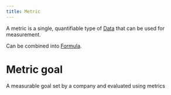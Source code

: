 ```yaml
---
title: Metric
---
```

A metric is a single, quantifiable type of [Data](danielesalvatore/data-analysts/foundations/data.md) that can be used for measurement. 

Can be combined into [Formula](danielesalvatore/data-analysts/foundations/formula.md).

# Metric goal
A measurable goal set by a company and evaluated using metrics